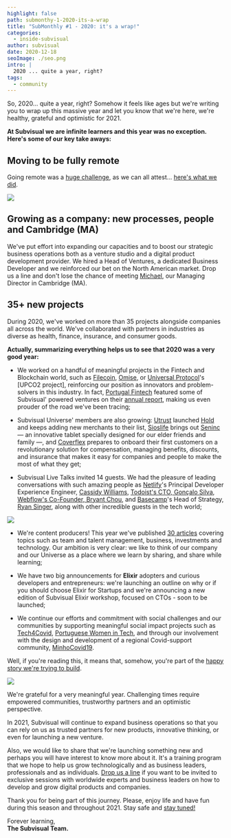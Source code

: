 ```yaml
---
highlight: false
path: submonthy-1-2020-its-a-wrap
title: "SubMonthly #1 - 2020: it's a wrap!"
categories:
  - inside-subvisual
author: subvisual
date: 2020-12-18
seoImage: ./seo.png
intro: |
  2020 ... quite a year, right?
tags:
  - community
---
```


So, 2020... quite a year, right? Somehow it feels like ages but we're writing
you to wrap up this massive year and let you know that we're here, we're
healthy, grateful and optimistic for 2021.
 
**At Subvisual we are infinite learners and this year was no exception. Here's
some of our key take aways:**


## Moving to be fully remote

Going remote was a [huge challenge][going-remote], as we can all attest...
[here's what we did][work-at-subvisual].

![](./remote.jpg)


## Growing as a company: new processes, people and Cambridge (MA)

We've put effort into expanding our capacities and to boost our strategic
business operations both as a venture studio and a digital product development
provider. We hired a Head of Ventures, a dedicated Business Developer and we
reinforced our bet on the North American market. Drop us a line and don't lose
the chance of meeting [Michael], our Managing Director in Cambridge (MA).


## 35+ new projects

During 2020, we've worked on more than 35 projects alongside companies all
across the world. We've collaborated with partners in industries as diverse as
health, finance, insurance, and consumer goods.

**Actually, summarizing everything helps us to see that 2020 was a very good
year:**

* We worked on a handful of meaningful projects in the Fintech and Blockchain
  world, such as [Filecoin], [Omise], or [Universal Protocol]'s [UPCO2
  project], reinforcing our position as innovators and problem-solvers in this
  industry. In fact, [Portugal Fintech] featured some of Subvisual' powered
  ventures on their [annual report][portugal-fintech-annual-report], making us
  even prouder of the road we've been tracing;

* Subvisual Universe' members are also growing: [Utrust] launched [Hold] and
  keeps adding new merchants to their list, [Sioslife] brings out [Seninc]
  &mdash; an innovative tablet specially designed for our elder friends and
  family &mdash;, and [Coverflex] prepares to onboard their first customers on a
  revolutionary solution for compensation, managing benefits, discounts, and
  insurance that makes it easy for companies and people to make the most of
  what they get;

* Subvisual Live Talks invited 14 guests. We had the pleasure of leading
  conversations with such amazing people as [Netlify]'s Principal Developer
  Experience Engineer, [Cassidy Williams], [Todoist's CTO, Gonçalo Silva],
  [Webflow's Co-Founder, Bryant Chou], and [Basecamp]'s Head of Strategy, [Ryan
  Singer], along with other incredible guests in the tech world;

![](./subvisual-talks.png)

* We're content producers! This year we've published [30 articles][blog]
  covering topics such as team and talent management, business, investments and
  technology. Our ambition is very clear: we like to think of our company and
  our Universe as a place where we learn by sharing, and share while learning;

* We have two big announcements for **Elixir** adopters and curious developers
  and entrepreneurs: we're launching an outline on why or if you should choose
  Elixir for Startups and we're announcing a new edition of Subvisual Elixir
  workshop, focused on CTOs - soon to be launched;

* We continue our efforts and commitment with social challenges and our
  communities by supporting meaningful social impact projects such as
  [Tech4Covid], [Portuguese Women in Tech], and through our involvement with
  the design and development of a regional Covid-support community,
  [MinhoCovid19].

Well, if you're reading this, it means that, somehow, you're part of the [happy
story we're trying to
build][our-story].

![](./story.png)

We're grateful for a very meaningful year. Challenging times require empowered
communities, trustworthy partners and an optimistic perspective.
 
In 2021, Subvisual will continue to expand business operations so that you can
rely on us as trusted partners for new products, innovative thinking, or even
for launching a new venture.

Also, we would like to share that we're launching something new and perhaps you
will have interest to know more about it.  It's a training program that we hope
to help us grow technologically and as business leaders, professionals and as
individuals. [Drop us a line][contact] if you want to be invited to exclusive
sessions with worldwide experts and business leaders on how to develop and grow
digital products and companies.

Thank you for being part of this journey. Please, enjoy life and have fun
during this season and throughout 2021. Stay safe and [stay
tuned!][subscribe]
 
Forever learning,<br>**The Subvisual Team.**


[going-remote]: https://subvisual.com/blog/posts/going-remote/
[work-at-subvisual]: https://subvisual.com/blog/posts/what-it-feels-like-to-work-at-subvisual/
[Michael]: https://www.linkedin.com/in/rmfallon/
[Filecoin]: https://filecoin.io/
[Omise]: https://www.omise.co/
[Universal Protocol]: https://universalprotocol.io/
[UPCO2 Protocol]: https://universalcarbon.com/
[Portugal Fintech]: https://www.portugalfintech.org/
[portugal-fintech-annual-report]: https://twitter.com/subvisual/status/1321847382338949120
[Utrust]: https://utrust.com/
[Hold]: https://hold.io/
[Sioslife]: https://sioslife.com/
[Seninc]: https://sioslife.com/seninc/home
[Coverflex]: https://www.coverflex.com/
[Netlify]: https://www.netlify.com/
[Cassidy Williams]: https://www.youtube.com/watch?v=I3hlEMjuuao&t=2s&ab_channel=Subvisual
[Todoist's CTO, Gonçalo Silva]: (https://www.youtube.com/watch?v=R7QOmJj9CxU&t=1122s&ab_channel=Subvisual)
[Webflow's Co-Founder, Bryant Chou]: https://www.youtube.com/watch?v=_fEHogqBM9g&t=3s&ab_channel=Subvisual
[Basecamp]: https://basecamp.com
[Ryan Singer]: https://www.youtube.com/watch?v=MTPhuf2EESA&t=2s&ab_channel=Subvisual
[blog]: https://subvisual.com/blog/
[Tech4Covid]: https://tech4covid19.org/
[Portuguese Women in Tech]: https://www.portuguesewomenintech.com/
[MinhoCovid19]: https://minhocovid19.com/
[our-story]: https://subvisual.com/blog/posts/8-this-is-our-story/
[contact]: mailto:contact@subvisual.com
[jobs]: https://jobs.subvisual.com/
[subscribe]: https://subvisual.us5.list-manage.com/subscribe?u=79f7816bac08905f81c1a8689&id=f8b8f31221
